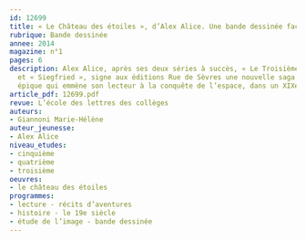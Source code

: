 ```yaml
---
id: 12699
title: « Le Château des étoiles », d’Alex Alice. Une bande dessinée façon space opera
rubrique: Bande dessinée
annee: 2014
magazine: n°1
pages: 6
description: Alex Alice, après ses deux séries à succès, « Le Troisième Testament »
  et « Siegfried », signe aux éditions Rue de Sèvres une nouvelle saga au souffle
  épique qui emmène son lecteur à la conquête de l’espace, dans un XIXe siècle revisité...
article_pdf: 12699.pdf
revue: L’école des lettres des collèges
auteurs:
- Giannoni Marie-Hélène
auteur_jeunesse:
- Alex Alice
niveau_etudes:
- cinquième
- quatrième
- troisième
oeuvres:
- le château des étoiles
programmes:
- lecture - récits d’aventures
- histoire - le 19e siècle
- étude de l’image - bande dessinée
---
```

